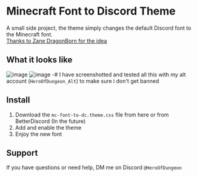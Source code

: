 # Minecraft Font to Discord Theme
A small side project, the theme simply changes the default Discord font to the Minecraft font.
<br>[Thanks to Zane DragonBorn for the idea](https://github.com/ZaneDragonBorn/Minecraftia-BD-Theme)
## What it looks like
![image](https://github.com/user-attachments/assets/bc85e396-e763-46e8-9ab8-abb144d47e7d)
![image](https://github.com/user-attachments/assets/79101d90-a609-4fbb-8dc4-d739a25f047e)
-# I have screenshotted and tested all this with my alt account (`HeroOfDungeon_Alt`) to make sure i don't get banned
## Install
1. Download the `mc-font-to-dc.theme.css` file from here or from BetterDiscord (In the future)
3. Add and enable the theme
4. Enjoy the new font
## Support
If you have questions or need help, DM me on Discord `@HeroOfDungeon`
